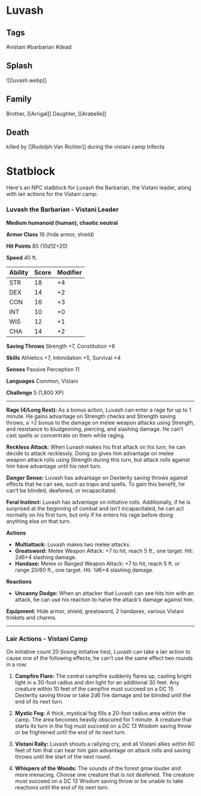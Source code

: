 # Luvash
## Tags
#vistani #barbarian #dead 
## Splash
![[luvash.webp]]
## Family
Brother, [[Arrigal]]
Daughter, [[Arabelle]]

## Death
killed by [[Rudolph Van Richter]] during the vistani camp trifecta

# Statblock
Here's an NPC statblock for Luvash the Barbarian, the Vistani leader, along with lair actions for the Vistani camp:

### Luvash the Barbarian - Vistani Leader

**Medium humanoid (human), chaotic neutral**

**Armor Class** 16 (hide armor, shield)

**Hit Points** 85 (10d12+20)

**Speed** 40 ft.

| Ability | Score | Modifier |
|---------|-------|----------|
| STR     | 18    | +4       |
| DEX     | 14    | +2       |
| CON     | 16    | +3       |
| INT     | 10    | +0       |
| WIS     | 12    | +1       |
| CHA     | 14    | +2       |

**Saving Throws** Strength +7, Constitution +6

**Skills** Athletics +7, Intimidation +5, Survival +4

**Senses** Passive Perception 11

**Languages** Common, Vistani

**Challenge** 5 (1,800 XP)

---

**Rage (4/Long Rest):** As a bonus action, Luvash can enter a rage for up to 1 minute. He gains advantage on Strength checks and Strength saving throws, a +2 bonus to the damage on melee weapon attacks using Strength, and resistance to bludgeoning, piercing, and slashing damage. He can’t cast spells or concentrate on them while raging.

**Reckless Attack:** When Luvash makes his first attack on his turn, he can decide to attack recklessly. Doing so gives him advantage on melee weapon attack rolls using Strength during this turn, but attack rolls against him have advantage until his next turn.

**Danger Sense:** Luvash has advantage on Dexterity saving throws against effects that he can see, such as traps and spells. To gain this benefit, he can’t be blinded, deafened, or incapacitated.

**Feral Instinct:** Luvash has advantage on initiative rolls. Additionally, if he is surprised at the beginning of combat and isn’t incapacitated, he can act normally on his first turn, but only if he enters his rage before doing anything else on that turn.

**Actions**

- **Multiattack:** Luvash makes two melee attacks.
- **Greatsword:** Melee Weapon Attack: +7 to hit, reach 5 ft., one target. Hit: 2d6+4 slashing damage.
- **Handaxe:** Melee or Ranged Weapon Attack: +7 to hit, reach 5 ft. or range 20/60 ft., one target. Hit: 1d6+4 slashing damage.

**Reactions**

- **Uncanny Dodge:** When an attacker that Luvash can see hits him with an attack, he can use his reaction to halve the attack’s damage against him.

**Equipment:** Hide armor, shield, greatsword, 2 handaxes, various Vistani trinkets and charms.

---

### Lair Actions - Vistani Camp

On initiative count 20 (losing initiative ties), Luvash can take a lair action to cause one of the following effects; he can't use the same effect two rounds in a row:

1. **Campfire Flare:** The central campfire suddenly flares up, casting bright light in a 30-foot radius and dim light for an additional 30 feet. Any creature within 10 feet of the campfire must succeed on a DC 15 Dexterity saving throw or take 2d6 fire damage and be blinded until the end of its next turn.

2. **Mystic Fog:** A thick, mystical fog fills a 20-foot radius area within the camp. The area becomes heavily obscured for 1 minute. A creature that starts its turn in the fog must succeed on a DC 13 Wisdom saving throw or be frightened until the end of its next turn.

3. **Vistani Rally:** Luvash shouts a rallying cry, and all Vistani allies within 60 feet of him that can hear him gain advantage on attack rolls and saving throws until the start of the next round.

4. **Whispers of the Woods:** The sounds of the forest grow louder and more menacing. Choose one creature that is not deafened. The creature must succeed on a DC 13 Wisdom saving throw or be unable to take reactions until the end of its next turn.